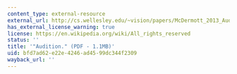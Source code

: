 ```yaml
---
content_type: external-resource
external_url: http://cs.wellesley.edu/~vision/papers/McDermott_2013_Audition.pdf
has_external_license_warning: true
license: https://en.wikipedia.org/wiki/All_rights_reserved
status: ''
title: '"Audition." (PDF - 1.1MB)'
uid: bfd7ad62-e22e-4246-ad45-99dc344f2309
wayback_url: ''
---
```


